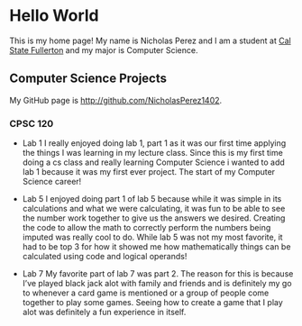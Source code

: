 # Hello World

This is my home page! My name is Nicholas Perez and I am a student at [Cal State Fullerton](http://www.fullerton.edu/) and my major is Computer Science.

## Computer Science Projects

My GitHub page is http://github.com/NicholasPerez1402.

### CPSC 120

* Lab 1
    I really enjoyed doing lab 1, part 1 as it was our first time applying the things I was learning in my lecture class. Since this is my first time doing a cs class and really learning Computer Science i wanted to add lab 1 because it was my first ever project. The start of my Computer Science career!

* Lab 5
    I enjoyed doing part 1 of lab 5 because while it was simple in its calculations and what we were calculating, it was fun to be able to see the number work together to give us the answers we desired. Creating the code to allow the math to correctly perform the numbers being imputed was really cool to do. While lab 5 was not my most favorite, it had to be top 3 for how it showed me how mathematically things can be calculated using code and logical operands! 

* Lab 7
    My favorite part of lab 7 was part 2. The reason for this is because I’ve played black jack alot with family and friends and is definitely my go to whenever a card game is mentioned or a group of people come together to play some games. Seeing how to create a game that I play alot was definitely a fun experience in itself.